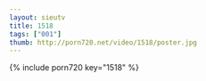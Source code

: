 ```yaml
--- 
layout: sieutv
title: 1518
tags: ["001"]
thumb: http://porn720.net/video/1518/poster.jpg
---
```

{% include porn720 key="1518" %} 
